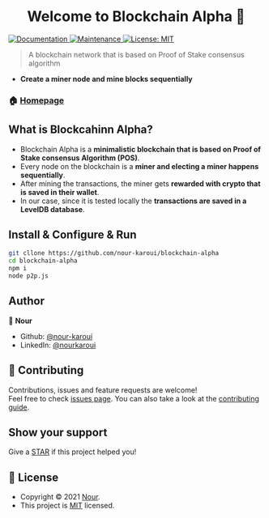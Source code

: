 <h1 align="center">Welcome to Blockchain Alpha 👋</h1>
<p>
  <a href="https://github.com/nour-karoui/blockchain-alpha#readme" target="_blank">
    <img alt="Documentation" src="https://img.shields.io/badge/documentation-yes-brightgreen.svg" />
  </a>
  <a href="https://github.com/nour-karoui/blockchain-alpha/graphs/commit-activity" target="_blank">
    <img alt="Maintenance" src="https://img.shields.io/badge/Maintained%3F-yes-green.svg" />
  </a>
  <a href="https://github.com/nour-karoui/blockchain-alpha/blob/main/LICENSE" target="_blank">
    <img alt="License: MIT" src="https://img.shields.io/github/license/nour-karoui/blockchain-alpha" />
  </a>
</p>

> A blockchain network that is based on Proof of Stake consensus algorithm

* **Create a miner node and mine blocks sequentially**


### 🏠 [Homepage](https://github.com/nour-karoui/blockchain-alpha)

## What is Blockcahinn Alpha?
- Blockchain Alpha is a **minimalistic blockchain that is based on Proof of Stake consensus Algorithm (POS)**.
- Every node on the blockchain is a **miner and electing a miner happens sequentially**.
- After mining the transactions, the miner gets **rewarded with crypto that is saved in their wallet**.
- In our case, since it is tested locally the **transactions are saved in a LevelDB database**.
## Install & Configure & Run

```sh
git cllone https://github.com/nour-karoui/blockchain-alpha
cd blockchain-alpha
npm i
node p2p.js
```

## Author

👤 **Nour**

* Github: [@nour-karoui](https://github.com/nour-karoui)
* LinkedIn: [@nourkaroui](https://www.linkedin.com/in/nourkaroui/)

## 🤝 Contributing

Contributions, issues and feature requests are welcome!<br />Feel free to check [issues page](https://github.com/nour-karoui/blockchain-alpha/issues). You can also take a look at the [contributing guide](https://github.com/nour-karoui/blockchain-alpha/blob/master/CONTRIBUTING.md).

## Show your support

Give a [STAR](https://github.com/nour-karoui/blockchain-alpha) if this project helped you!

## 📝 License

* Copyright © 2021 [Nour](https://github.com/nour-karoui).
* This project is [MIT](https://github.com/nour-karoui/mongoose-soft-delete/blob/master/LICENSE) licensed.


